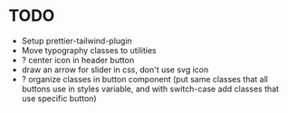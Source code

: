 # TODO

- Setup prettier-tailwind-plugin
- Move typography classes to utilities
- ? center icon in header button
- draw an arrow for slider in css, don't use svg icon
- ? organize classes in button component (put same classes that all buttons use in styles variable, and with switch-case add classes that use specific button)
